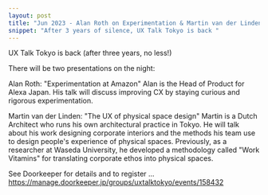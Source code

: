 ```yaml
---
layout: post
title: "Jun 2023 - Alan Roth on Experimentation & Martin van der Linden on Physical UX"
snippet: "After 3 years of silence, UX Talk Tokyo is back "
---
```


UX Talk Tokyo is back (after three years, no less!)

There will be two presentations on the night:

Alan Roth: "Experimentation at Amazon"
Alan is the Head of Product for Alexa Japan. His talk will discuss improving CX by staying curious and rigorous experimentation.

Martin van der Linden: "The UX of physical space design"
Martin is a Dutch Architect who runs his own architectural practice in Tokyo. He will talk about his work designing corporate interiors and the methods his team use to design people's experience of physical spaces. Previously, as a researcher at Waseda University, he developed a methodology called "Work Vitamins" for translating corporate ethos into physical spaces.

See Doorkeeper for details and to register ...
https://manage.doorkeeper.jp/groups/uxtalktokyo/events/158432
